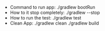 - Command to run app: 
./gradlew bootRun
- How to it stop completely: 
./gradlew --stop
- How to run the test:
./gradlew test
- Clean App:
./gradlew clean
./gradlew build
